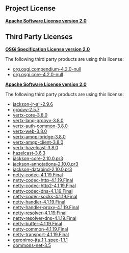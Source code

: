 <!-- Created by CodeLicenseManager -->
## Project License

__[Apache Software License version 2.0](http://www.apache.org/licenses/LICENSE-2.0.html)__

## Third Party Licenses

__[OSGi Specification License version 2.0](http://www.osgi.org/Specifications/Licensing)__

The following third party products are using this license:

* [org.osgi.compendium-4.2.0-null](http://www.osgi.org/)
* [org.osgi.core-4.2.0-null](http://www.osgi.org/)

__[Apache Software License version 2.0](http://www.apache.org/licenses/LICENSE-2.0.txt)__

The following third party products are using this license:

* [jackson-jr-all-2.9.6](http://wiki.fasterxml.com/JacksonHome)
* [groovy-2.5.7](https://groovy-lang.org)
* [vertx-core-3.8.0](http://www.apache.org/licenses/LICENSE-2.0.txt)
* [vertx-lang-groovy-3.8.0](http://www.apache.org/licenses/LICENSE-2.0.txt)
* [vertx-auth-common-3.8.0](git@github.com:vert-x3/vertx-ext-parent.git)
* [vertx-web-3.8.0](http://www.apache.org/licenses/LICENSE-2.0.txt)
* [vertx-amqp-bridge-3.8.0](http://www.apache.org/licenses/LICENSE-2.0.txt)
* [vertx-amqp-client-3.8.0](git@github.com:vert-x3/vertx-ext-parent.git)
* [vertx-hazelcast-3.8.0](git@github.com:vert-x3/vertx-ext-parent.git)
* [hazelcast-3.6.3](http://www.hazelcast.com/)
* [jackson-core-2.10.0.pr3](https://github.com/FasterXML/jackson-core)
* [jackson-annotations-2.10.0.pr3](http://github.com/FasterXML/jackson)
* [jackson-databind-2.10.0.pr3](http://github.com/FasterXML/jackson)
* [netty-codec-4.1.19.Final](http://netty.io/)
* [netty-codec-http-4.1.19.Final](http://netty.io/)
* [netty-codec-http2-4.1.19.Final](http://netty.io/)
* [netty-codec-dns-4.1.19.Final](http://netty.io/)
* [netty-codec-socks-4.1.19.Final](http://netty.io/)
* [netty-handler-4.1.19.Final](http://netty.io/)
* [netty-handler-proxy-4.1.19.Final](http://netty.io/)
* [netty-resolver-4.1.19.Final](http://netty.io/)
* [netty-resolver-dns-4.1.19.Final](http://netty.io/)
* [netty-buffer-4.1.19.Final](http://netty.io/)
* [netty-common-4.1.19.Final](http://netty.io/)
* [netty-transport-4.1.19.Final](http://netty.io/)
* [geronimo-jta_1.1_spec-1.1.1](scm:svn:https://svn.apache.org/repos/asf/geronimo/specs/tags/geronimo-jta_1.1_spec-1.1.1)
* [commons-net-3.5](http://commons.apache.org/proper/commons-net/)

<!-- CLM -->
